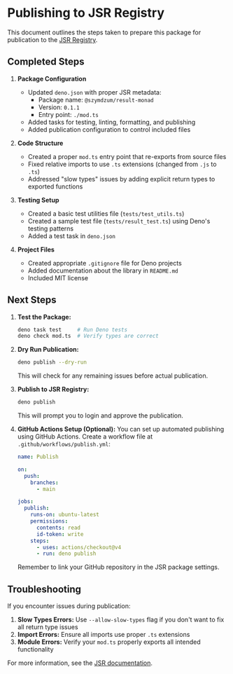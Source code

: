 # Publishing to JSR Registry

This document outlines the steps taken to prepare this package for publication to the
[JSR Registry](https://jsr.io/).

## Completed Steps

1. **Package Configuration**
   - Updated `deno.json` with proper JSR metadata:
     - Package name: `@szymdzum/result-monad`
     - Version: `0.1.1`
     - Entry point: `./mod.ts`
   - Added tasks for testing, linting, formatting, and publishing
   - Added publication configuration to control included files

2. **Code Structure**
   - Created a proper `mod.ts` entry point that re-exports from source files
   - Fixed relative imports to use `.ts` extensions (changed from `.js` to `.ts`)
   - Addressed "slow types" issues by adding explicit return types to exported functions

3. **Testing Setup**
   - Created a basic test utilities file (`tests/test_utils.ts`)
   - Created a sample test file (`tests/result_test.ts`) using Deno's testing patterns
   - Added a test task in `deno.json`

4. **Project Files**
   - Created appropriate `.gitignore` file for Deno projects
   - Added documentation about the library in `README.md`
   - Included MIT license

## Next Steps

1. **Test the Package:**
   ```bash
   deno task test     # Run Deno tests
   deno check mod.ts  # Verify types are correct
   ```

2. **Dry Run Publication:**
   ```bash
   deno publish --dry-run
   ```
   This will check for any remaining issues before actual publication.

3. **Publish to JSR Registry:**
   ```bash
   deno publish
   ```
   This will prompt you to login and approve the publication.

4. **GitHub Actions Setup (Optional):** You can set up automated publishing using GitHub Actions.
   Create a workflow file at `.github/workflows/publish.yml`:

   ```yaml
   name: Publish

   on:
     push:
       branches:
         - main

   jobs:
     publish:
       runs-on: ubuntu-latest
       permissions:
         contents: read
         id-token: write
       steps:
         - uses: actions/checkout@v4
         - run: deno publish
   ```

   Remember to link your GitHub repository in the JSR package settings.

## Troubleshooting

If you encounter issues during publication:

1. **Slow Types Errors:** Use `--allow-slow-types` flag if you don't want to fix all return type
   issues
2. **Import Errors:** Ensure all imports use proper `.ts` extensions
3. **Module Errors:** Verify your `mod.ts` properly exports all intended functionality

For more information, see the [JSR documentation](https://jsr.io/docs/publishing-packages).
